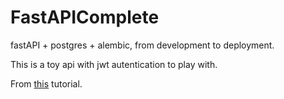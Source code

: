 # FastAPIComplete
fastAPI + postgres + alembic, from development to deployment.

This is a toy api with jwt autentication to play with.


From [this](https://www.youtube.com/watch?v=0sOvCWFmrtA&t=1s) tutorial.
